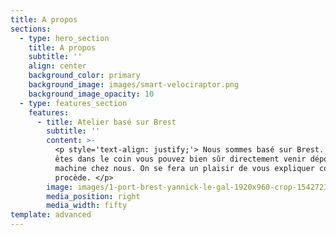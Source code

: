 ```yaml
---
title: A propos
sections:
  - type: hero_section
    title: A propos
    subtitle: ''
    align: center
    background_color: primary
    background_image: images/smart-velociraptor.png
    background_image_opacity: 10
  - type: features_section
    features:
      - title: Atelier basé sur Brest
        subtitle: ''
        content: >-
          <p style='text-align: justify;'> Nous sommes basé sur Brest. Si vous
          êtes dans le coin vous pouvez bien sûr directement venir déposer votre
          machine chez nous. On se fera un plaisir de vous expliquer comment on
          procède. </p>
        image: images/1-port-brest-yannick-le-gal-1920x960-crop-1542723260.jpg
        media_position: right
        media_width: fifty
template: advanced
---
```

